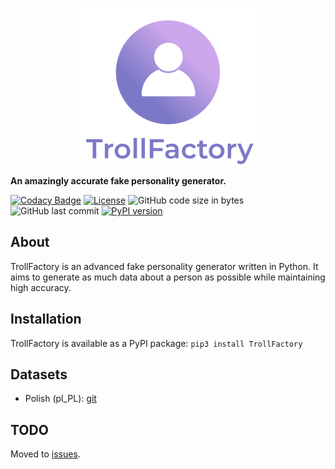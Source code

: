 <p align="center">
  <img src="logo.png"/>
</p>

**An amazingly accurate fake personality generator.**

[![Codacy Badge](https://app.codacy.com/project/badge/Grade/be2f935c44f04d4c94b97ea5cfc8e44f)](https://www.codacy.com/gh/stanislawowski/TrollFactory/dashboard?utm_source=github.com&amp;utm_medium=referral&amp;utm_content=stanislawowski/TrollFactory&amp;utm_campaign=Badge_Grade)
[![License](https://img.shields.io/github/license/stanislawowski/TrollFactory.svg)](https://github.com/stanislawowski/TrollFactory)
![GitHub code size in bytes](https://img.shields.io/github/languages/code-size/stanislawowski/TrollFactory)
![GitHub last commit](https://img.shields.io/github/last-commit/stanislawowski/TrollFactory)
[![PyPI version](https://badge.fury.io/py/TrollFactory.svg)](https://badge.fury.io/py/TrollFactory)

## About
TrollFactory is an advanced fake personality generator written in Python. It aims to generate as much data about a person as possible while maintaining high accuracy.

## Installation
TrollFactory is available as a PyPI package: `pip3 install TrollFactory`

## Datasets
-   Polish (pl_PL): [git](https://github.com/stanislawowski/TrollFactory-pl_PL)

## TODO
Moved to [issues](https://github.com/stanislawowski/TrollFactory/issues).
